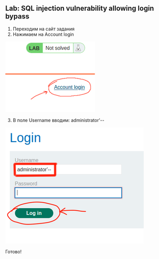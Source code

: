 ## Lab: SQL injection vulnerability allowing login bypass
1) Переходим на сайт задания
2) Нажимаем на Account login

![](https://github.com/NaylyaZh99/hacking/blob/master/lab:%20SQLi/lab:%20SQLi/image1.png)

3) В поле Username вводим: administrator'--

![](https://github.com/NaylyaZh99/hacking/blob/master/lab:%20SQLi/lab:%20SQLi/image2.png)

Готово!
